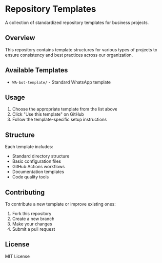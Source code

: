 # Repository Templates

A collection of standardized repository templates for business projects.

## Overview

This repository contains template structures for various types of projects to ensure consistency and best practices across our organization.

## Available Templates

- `WA-bot-template/` - Standard WhatsApp template

## Usage

1. Choose the appropriate template from the list above
2. Click "Use this template" on GitHub
3. Follow the template-specific setup instructions

## Structure

Each template includes:

- Standard directory structure
- Basic configuration files
- GitHub Actions workflows
- Documentation templates
- Code quality tools

## Contributing

To contribute a new template or improve existing ones:

1. Fork this repository
2. Create a new branch
3. Make your changes
4. Submit a pull request

## License

MIT License